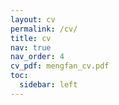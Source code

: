 ```yaml
---
layout: cv
permalink: /cv/
title: cv
nav: true
nav_order: 4
cv_pdf: mengfan_cv.pdf
toc:
  sidebar: left
---
```


